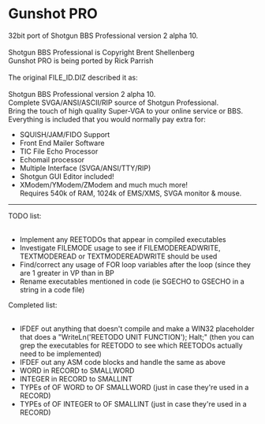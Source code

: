 Gunshot PRO
===========

32bit port of Shotgun BBS Professional version 2 alpha 10.<br />  
Shotgun BBS Professional is Copyright Brent Shellenberg<br />
Gunshot PRO is being ported by Rick Parrish<br />
<br />
The original FILE_ID.DIZ described it as:<br />
<br />
Shotgun BBS Professional version 2 alpha 10.<br />
Complete SVGA/ANSI/ASCII/RIP source of Shotgun Professional. <br />
Bring the touch of high quality Super-VGA to your online service or BBS. <br />
Everything is included that you would normally pay extra for:<br /> 
  * SQUISH/JAM/FIDO Support<br /> 
  * Front End Mailer Software<br /> 
  * TIC File Echo Processor<br /> 
  * Echomail processor<br /> 
  * Multiple Interface (SVGA/ANSI/TTY/RIP) <br />
  * Shotgun GUI Editor included!<br /> 
  * XModem/YModem/ZModem and much much more! <br />
Requires 540k of RAM, 1024k of EMS/XMS, SVGA monitor & mouse.<br />

<hr />

TODO list:<br />
<br />
<ul>
  <li>Implement any REETODOs that appear in compiled executables</li>
  <li>Investigate FILEMODE usage to see if FILEMODEREADWRITE, TEXTMODEREAD or TEXTMODEREADWRITE should be used</li>
  <li>Find/correct any usage of FOR loop variables after the loop (since they are 1 greater in VP than in BP</li>
  <li>Rename executables mentioned in code (ie SGECHO to GSECHO in a string in a code file)</li>
</ul>

Completed list:<br />
<br />
<ul>
  <li>IFDEF out anything that doesn't compile and make a WIN32 placeholder that does a "WriteLn('REETODO UNIT FUNCTION'); Halt;" (then you can grep the executables for REETODO to see which REETODOs actually need to be implemented)</li>
  <li>IFDEF out any ASM code blocks and handle the same as above</li>
  <li>WORD in RECORD to SMALLWORD</li>
  <li>INTEGER in RECORD to SMALLINT</li>
  <li>TYPEs of OF WORD to OF SMALLWORD (just in case they're used in a RECORD)</li>
  <li>TYPEs of OF INTEGER to OF SMALLINT (just in case they're used in a RECORD)</li>
</ul>
